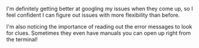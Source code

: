 I'm definitely getting better at googling my issues when they come up, so I feel confident I can figure out issues with more flexibility than before.

I'm also noticing the importance of reading out the error messages to look for clues. Sometimes they even have manuals you can open up right from the terminal!

